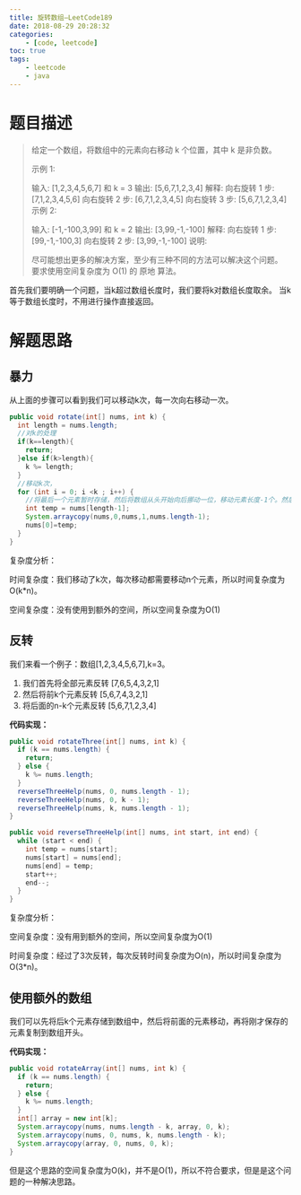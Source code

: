 ```yaml
---
title: 旋转数组—LeetCode189
date: 2018-08-29 20:28:32
categories: 
	- [code, leetcode]
toc: true
tags: 
	- leetcode
	- java
---
```


# 题目描述

>给定一个数组，将数组中的元素向右移动 k 个位置，其中 k 是非负数。
>
>示例 1:
>
>输入: [1,2,3,4,5,6,7] 和 k = 3
>输出: [5,6,7,1,2,3,4]
>解释:
>向右旋转 1 步: [7,1,2,3,4,5,6]
>向右旋转 2 步: [6,7,1,2,3,4,5]
>向右旋转 3 步: [5,6,7,1,2,3,4]
>	示例 2:
>
>输入: [-1,-100,3,99] 和 k = 2
>输出: [3,99,-1,-100]
>解释: 
>向右旋转 1 步: [99,-1,-100,3]
>向右旋转 2 步: [3,99,-1,-100]
>说明:
>
>尽可能想出更多的解决方案，至少有三种不同的方法可以解决这个问题。
>要求使用空间复杂度为 O(1) 的 原地 算法。

首先我们要明确一个问题，当k超过数组长度时，我们要将k对数组长度取余。 当k等于数组长度时，不用进行操作直接返回。



<!-- more -->

# 解题思路

## 暴力

从上面的步骤可以看到我们可以移动k次，每一次向右移动一次。

```java
public void rotate(int[] nums, int k) {
  int length = nums.length;
  //对k的处理
  if(k==length){
    return;
  }else if(k>length){
    k %= length;
  }
  //移动k次，
  for (int i = 0; i <k ; i++) {
    //将最后一个元素暂时存储，然后将数组从头开始向后挪动一位，移动元素长度-1个。然后再将第一个置为临时元素。
    int temp = nums[length-1];
    System.arraycopy(nums,0,nums,1,nums.length-1);
    nums[0]=temp;
  }
}
```

复杂度分析：

时间复杂度：我们移动了k次，每次移动都需要移动n个元素，所以时间复杂度为O(k*n)。

空间复杂度：没有使用到额外的空间，所以空间复杂度为O(1)

## 反转

我们来看一个例子：数组[1,2,3,4,5,6,7],k=3。

1. 我们首先将全部元素反转 [7,6,5,4,3,2,1]
2. 然后将前k个元素反转 [5,6,7,4,3,2,1]
3. 将后面的n-k个元素反转 [5,6,7,1,2,3,4]

**代码实现：**

```java
public void rotateThree(int[] nums, int k) {
  if (k == nums.length) {
    return;
  } else {
    k %= nums.length;
  }
  reverseThreeHelp(nums, 0, nums.length - 1);
  reverseThreeHelp(nums, 0, k - 1);
  reverseThreeHelp(nums, k, nums.length - 1);
}

public void reverseThreeHelp(int[] nums, int start, int end) {
  while (start < end) {
    int temp = nums[start];
    nums[start] = nums[end];
    nums[end] = temp;
    start++;
    end--;
  }
}
```

复杂度分析：

空间复杂度：没有用到额外的空间，所以空间复杂度为O(1)

时间复杂度：经过了3次反转，每次反转时间复杂度为O(n)，所以时间复杂度为O(3*n)。

## 使用额外的数组

我们可以先将后k个元素存储到数组中，然后将前面的元素移动，再将刚才保存的元素复制到数组开头。

**代码实现：**

```java
public void rotateArray(int[] nums, int k) {
  if (k == nums.length) {
    return;
  } else {
    k %= nums.length;
  }
  int[] array = new int[k];
  System.arraycopy(nums, nums.length - k, array, 0, k);
  System.arraycopy(nums, 0, nums, k, nums.length - k);
  System.arraycopy(array, 0, nums, 0, k);
}
```

但是这个思路的空间复杂度为O(k)，并不是O(1)，所以不符合要求，但是是这个问题的一种解决思路。